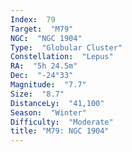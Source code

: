 ```yaml
---
Index:  79
Target:  "M79"
NGC:  "NGC 1904"
Type:  "Globular Cluster"
Constellation:  "Lepus"
RA:  "5h 24.5m"
Dec:  "-24°33"
Magnitude:  "7.7"
Size:  "8.7"
DistanceLy:  "41,100"
Season:  "Winter"
Difficulty:  "Moderate"
title: "M79: NGC 1904"
---
```

